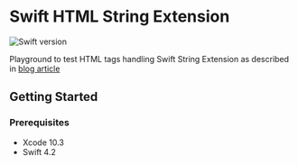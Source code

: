 # Swift HTML String Extension

![Swift version](https://img.shields.io/badge/swift-4.2-blue.svg)

Playground to test HTML tags handling Swift String Extension as described in [blog article](https://medium.com/@valv0/a-swift-extension-for-string-and-html-8cfb7477a510)

## Getting Started

### Prerequisites

- Xcode 10.3
- Swift 4.2
